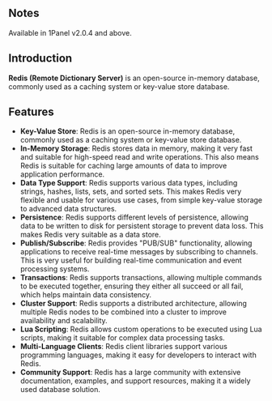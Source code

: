 ## Notes

Available in 1Panel v2.0.4 and above.

## Introduction

**Redis (Remote Dictionary Server)** is an open-source in-memory database, commonly used as a caching system or key-value store database.

## Features

- **Key-Value Store**: Redis is an open-source in-memory database, commonly used as a caching system or key-value store database.
- **In-Memory Storage**: Redis stores data in memory, making it very fast and suitable for high-speed read and write operations. This also means Redis is suitable for caching large amounts of data to improve application performance.
- **Data Type Support**: Redis supports various data types, including strings, hashes, lists, sets, and sorted sets. This makes Redis very flexible and usable for various use cases, from simple key-value storage to advanced data structures.
- **Persistence**: Redis supports different levels of persistence, allowing data to be written to disk for persistent storage to prevent data loss. This makes Redis very suitable as a data store.
- **Publish/Subscribe**: Redis provides "PUB/SUB" functionality, allowing applications to receive real-time messages by subscribing to channels. This is very useful for building real-time communication and event processing systems.
- **Transactions**: Redis supports transactions, allowing multiple commands to be executed together, ensuring they either all succeed or all fail, which helps maintain data consistency.
- **Cluster Support**: Redis supports a distributed architecture, allowing multiple Redis nodes to be combined into a cluster to improve availability and scalability.
- **Lua Scripting**: Redis allows custom operations to be executed using Lua scripts, making it suitable for complex data processing tasks.
- **Multi-Language Clients**: Redis client libraries support various programming languages, making it easy for developers to interact with Redis.
- **Community Support**: Redis has a large community with extensive documentation, examples, and support resources, making it a widely used database solution.
